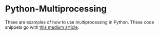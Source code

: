 # Python-Multiprocessing

These are examples of how to use multiprocessing in Python. These code snippets go with [this medium article](https://link.medium.com/apCS5neVB8).

